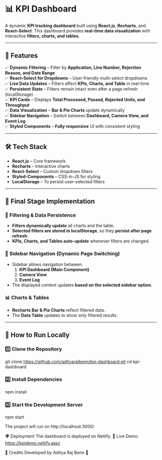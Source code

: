 # 📊 KPI Dashboard

A dynamic **KPI tracking dashboard** built using **React.js**, **Recharts**, and **React-Select**. This dashboard provides **real-time data visualization** with interactive **filters, charts, and tables**.

---

## 🚀 Features

✅ **Dynamic Filtering** – Filter by **Application, Line Number, Rejection Reason, and Date Range**  
✅ **React-Select for Dropdowns** – User-friendly multi-select dropdowns  
✅ **Live Data Updates** – Filters affect **KPIs, Charts, and Table** in real-time  
✅ **Persistent State** – Filters remain intact even after a page refresh (localStorage)  
✅ **KPI Cards** – Displays **Total Processed, Passed, Rejected Units, and Throughput**  
✅ **Data Visualization** – **Bar & Pie Charts** update dynamically  
✅ **Sidebar Navigation** – Switch between **Dashboard, Camera View, and Event Log**  
✅ **Styled Components** – **Fully responsive** UI with consistent styling  

---

## 🛠 Tech Stack

- **React.js** – Core framework  
- **Recharts** – Interactive charts  
- **React-Select** – Custom dropdown filters  
- **Styled-Components** – CSS-in-JS for styling  
- **LocalStorage** – To persist user-selected filters  

---


## 📡 Final Stage Implementation

### 🎯 Filtering & Data Persistence

- **Filters dynamically update** all charts and the table.
- **Selected filters are stored in localStorage**, so they **persist after page refresh**.
- **KPIs, Charts, and Tables auto-update** whenever filters are changed.

### 🔄 Sidebar Navigation (Dynamic Page Switching)

- Sidebar allows navigation between:
  1. **KPI Dashboard (Main Component)**
  2. **Camera View**
  3. **Event Log**
- The displayed content updates **based on the selected sidebar option**.

### 📊 Charts & Tables

- **Recharts Bar & Pie Charts** reflect filtered data.
- The **Data Table** updates to show only filtered results.

---

## 🚀 How to Run Locally

### 1️⃣ Clone the Repository

git clone https://github.com/adityarajbenn/kpi-dashboard.git
cd kpi-dashboard

### 2️⃣ Install Dependencies
npm install

### 3️⃣ Start the Development Server
npm start

The project will run on http://localhost:3000/


🌍 Deployment
The dashboard is deployed on Netlify.
🔗 Live Demo: https://kpidemo.netlify.app/

📌 Credits
Developed by Aditya Raj Benn 🚀